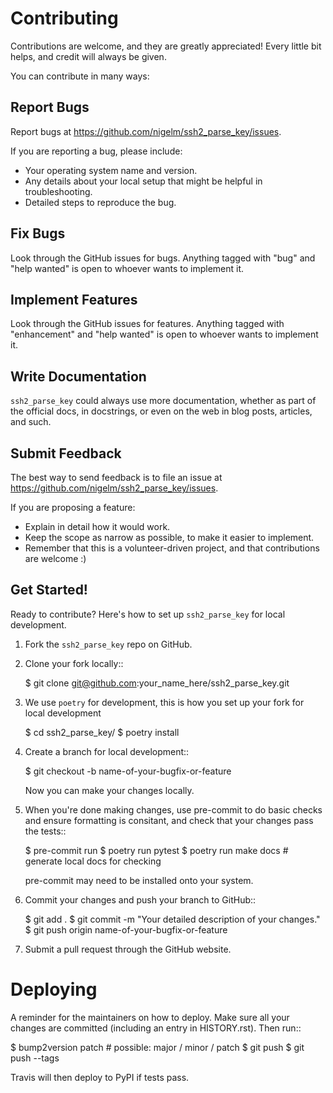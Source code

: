 # Contributing

Contributions are welcome, and they are greatly appreciated! Every little bit
helps, and credit will always be given.

You can contribute in many ways:

## Report Bugs

Report bugs at https://github.com/nigelm/ssh2_parse_key/issues.

If you are reporting a bug, please include:

- Your operating system name and version.
- Any details about your local setup that might be helpful in troubleshooting.
- Detailed steps to reproduce the bug.

## Fix Bugs

Look through the GitHub issues for bugs. Anything tagged with "bug" and "help
wanted" is open to whoever wants to implement it.

## Implement Features

Look through the GitHub issues for features. Anything tagged with "enhancement"
and "help wanted" is open to whoever wants to implement it.

## Write Documentation

`ssh2_parse_key` could always use more documentation, whether as part of the
official docs, in docstrings, or even on the web in blog posts, articles, and
such.

## Submit Feedback

The best way to send feedback is to file an issue at https://github.com/nigelm/ssh2_parse_key/issues.

If you are proposing a feature:

- Explain in detail how it would work.
- Keep the scope as narrow as possible, to make it easier to implement.
- Remember that this is a volunteer-driven project, and that contributions
  are welcome :)

## Get Started!

Ready to contribute? Here's how to set up `ssh2_parse_key` for local development.

1. Fork the `ssh2_parse_key` repo on GitHub.
2. Clone your fork locally::

    $ git clone git@github.com:your_name_here/ssh2_parse_key.git

3. We use `poetry` for development, this is how you set up your fork for local development

    $ cd ssh2_parse_key/
    $ poetry install

4. Create a branch for local development::

    $ git checkout -b name-of-your-bugfix-or-feature

   Now you can make your changes locally.

5. When you're done making changes, use pre-commit to do basic checks and ensure formatting
   is consitant, and check that your changes pass the tests::

    $ pre-commit run
    $ poetry run pytest
    $ poetry run make docs    # generate local docs for checking

   pre-commit may need to be installed onto your system.

6. Commit your changes and push your branch to GitHub::

    $ git add .
    $ git commit -m "Your detailed description of your changes."
    $ git push origin name-of-your-bugfix-or-feature

7. Submit a pull request through the GitHub website.


# Deploying

A reminder for the maintainers on how to deploy.
Make sure all your changes are committed (including an entry in HISTORY.rst).
Then run::

$ bump2version patch # possible: major / minor / patch
$ git push
$ git push --tags

Travis will then deploy to PyPI if tests pass.

